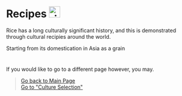 # Recipes <img src="https://cdn-icons-png.flaticon.com/512/98/98022.png" alt="rice bowl logo" width="30" height="30">
Rice has a long culturally significant history, and this is demonstrated through cultural recipies around the world. 

Starting from its domestication in Asia as a grain

# 
If you would like to go to a different page however, you may.
> [Go back to Main Page](../rice.md)  
> [Go to "Culture Selection"](../Cultures/Culture_Selection.md)

